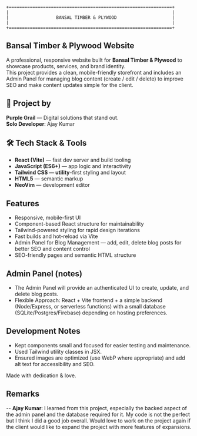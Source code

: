 ```
+==============================================================+
|                                                              |
|                  BANSAL TIMBER & PLYWOOD                     |
|                                                              |
+==============================================================+

```

## Bansal Timber & Plywood Website

A professional, responsive website built for **Bansal Timber & Plywood** to showcase products, services, and brand identity.  
This project provides a clean, mobile-friendly storefront and includes an Admin Panel for managing blog content (create / edit / delete) to improve SEO and make content updates simple for the client.

## 🏢 Project by
**Purple Grail** — Digital solutions that stand out.  
**Solo Developer**: Ajay Kumar

## 🛠️ Tech Stack & Tools
- **React (Vite)** — fast dev server and build tooling  
- **JavaScript (ES6+)** — app logic and interactivity  
- **Tailwind CSS — utility**-first styling and layout  
- **HTML5** — semantic markup  
- **NeoVim** — development editor

## Features
- Responsive, mobile-first UI  
- Component-based React structure for maintainability  
- Tailwind-powered styling for rapid design iterations  
- Fast builds and hot-reload via Vite  
- Admin Panel for Blog Management — add, edit, delete blog posts for better SEO and content control  
- SEO-friendly pages and semantic HTML structure

## Admin Panel (notes)
- The Admin Panel will provide an authenticated UI to create, update, and delete blog posts.
- Flexible Approach: React + Vite frontend + a simple backend (Node/Express, or serverless functions) with a small database (SQLite/Postgres/Firebase) depending on hosting preferences.

## Development Notes
- Kept components small and focused for easier testing and maintenance.
- Used Tailwind utility classes in JSX.
- Ensured images are optimized (use WebP where appropriate) and add alt text for accessibility and SEO.

Made with dedication & love.

## Remarks

-- **Ajay Kumar**: I learned from this project, especially the backed aspect of the admin panel and the database required for it. My code is not the perfect but I think I did a good job overall. Would love to work on the project again if the client would like to expand the project with more features of expansions.

